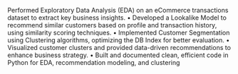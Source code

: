 Performed Exploratory Data Analysis (EDA) on an eCommerce transactions dataset to extract key
business insights.
• Developed a Lookalike Model to recommend similar customers based on profile and transaction history,
using similarity scoring techniques.
• Implemented Customer Segmentation using Clustering algorithms, optimizing the DB Index for better
evaluation.
• Visualized customer clusters and provided data-driven recommendations to enhance business strategy.
• Built and documented clean, efficient code in Python for EDA, recommendation modeling, and clustering
